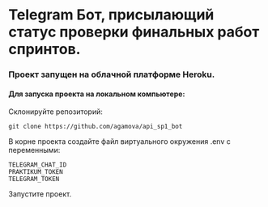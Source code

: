 # Telegram Бот, присылающий статус проверки финальных работ спринтов. 
### Проект запущен на облачной платформе Heroku.
#### Для запуска проекта на локальном компьютере:

Склонируйте репозиторий:

```
git clone https://github.com/agamova/api_sp1_bot
```
В корне проекта создайте файл виртуального окружения .env с переменными:
```
TELEGRAM_CHAT_ID
PRAKTIKUM_TOKEN
TELEGRAM_TOKEN
```

Запустите проект.
